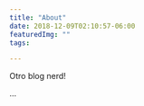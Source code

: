 ```yaml
---
title: "About"
date: 2018-12-09T02:10:57-06:00
featuredImg: ""
tags: 

---
```




Otro blog nerd!

...